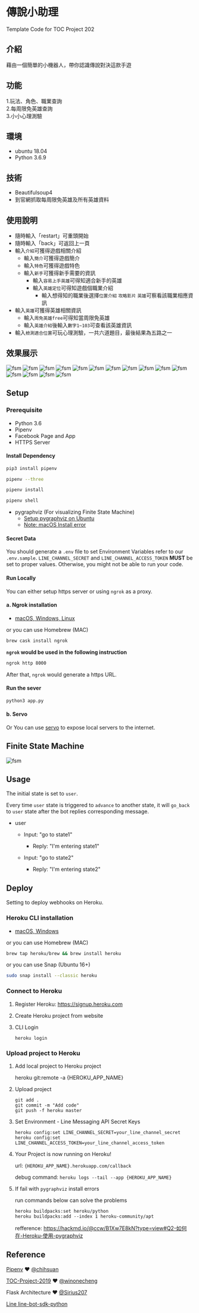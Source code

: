 # 傳說小助理

Template Code for TOC Project 202
## 介紹
藉由一個簡單的小機器人，帶你認識傳說對決這款手遊

## 功能
1.玩法、角色、職業查詢\
2.每周限免英雄查詢\
3.小小心理測驗

## 環境
* ubuntu 18.04
* Python 3.6.9

## 技術
* Beautifulsoup4
* 到官網抓取每周限免英雄及所有英雄資料 

## 使用說明
* 隨時輸入「restart」可重頭開始
* 隨時輸入「back」可返回上一頁
* 輸入`介紹`可獲得遊戲相關介紹
    * 輸入`簡介`可獲得遊戲簡介
	* 輸入`特色`可獲得遊戲特色
	* 輸入`新手`可獲得新手需要的資訊
		* 輸入`容易上手英雄`可得知適合新手的英雄
		* 輸入`英雄定位`可得知遊戲個職業介紹
			* 輸入想得知的職業後選擇`位置介紹` `攻略影片` `英雄`可察看該職業相應資訊
* 輸入`英雄`可獲得英雄相關資訊
	* 輸入`周免英雄free`可得知當周限免英雄
	* 輸入`英雄介紹`後輸入`數字1~103`可查看該英雄資訊
* 輸入`檢測適合位置`可玩心理測驗，一共六道題目，最後結果為五路之一  


## 效果展示
![fsm](./img/IMG_20220102_210233.jpg)
![fsm](./img/IMG_20220102_204616.jpg)
![fsm](./img/IMG_20220102_210307.jpg)
![fsm](./img/IMG_20220102_210332.jpg)
![fsm](./img/IMG_20220102_210358.jpg)
![fsm](./img/IMG_20220102_210417.jpg)
![fsm](./img/IMG_20220102_210439.jpg)
![fsm](./img/IMG_20220102_210458.jpg)
![fsm](./img/IMG_20220102_210512.jpg)
![fsm](./img/IMG_20220102_210531.jpg)
![fsm](./img/IMG_20220102_215932.jpg)
![fsm](./img/IMG_20220102_210706.jpg)
![fsm](./img/IMG_20220102_210725.jpg)
![fsm](./img/IMG_20220102_210908.jpg)
![fsm](./img/IMG_20220102_211506.jpg)


## Setup

### Prerequisite
* Python 3.6
* Pipenv
* Facebook Page and App
* HTTPS Server

#### Install Dependency
```sh
pip3 install pipenv

pipenv --three

pipenv install

pipenv shell
```

* pygraphviz (For visualizing Finite State Machine)
    * [Setup pygraphviz on Ubuntu](http://www.jianshu.com/p/a3da7ecc5303)
	* [Note: macOS Install error](https://github.com/pygraphviz/pygraphviz/issues/100)


#### Secret Data
You should generate a `.env` file to set Environment Variables refer to our `.env.sample`.
`LINE_CHANNEL_SECRET` and `LINE_CHANNEL_ACCESS_TOKEN` **MUST** be set to proper values.
Otherwise, you might not be able to run your code.

#### Run Locally
You can either setup https server or using `ngrok` as a proxy.

#### a. Ngrok installation
* [ macOS, Windows, Linux](https://ngrok.com/download)

or you can use Homebrew (MAC)
```sh
brew cask install ngrok
```

**`ngrok` would be used in the following instruction**

```sh
ngrok http 8000
```

After that, `ngrok` would generate a https URL.

#### Run the sever

```sh
python3 app.py
```

#### b. Servo

Or You can use [servo](http://serveo.net/) to expose local servers to the internet.


## Finite State Machine
![fsm](./img/fsm.png)

## Usage
The initial state is set to `user`.

Every time `user` state is triggered to `advance` to another state, it will `go_back` to `user` state after the bot replies corresponding message.

* user
	* Input: "go to state1"
		* Reply: "I'm entering state1"

	* Input: "go to state2"
		* Reply: "I'm entering state2"

## Deploy
Setting to deploy webhooks on Heroku.

### Heroku CLI installation

* [macOS, Windows](https://devcenter.heroku.com/articles/heroku-cli)

or you can use Homebrew (MAC)
```sh
brew tap heroku/brew && brew install heroku
```

or you can use Snap (Ubuntu 16+)
```sh
sudo snap install --classic heroku
```

### Connect to Heroku

1. Register Heroku: https://signup.heroku.com

2. Create Heroku project from website

3. CLI Login

	`heroku login`

### Upload project to Heroku

1. Add local project to Heroku project

	heroku git:remote -a {HEROKU_APP_NAME}

2. Upload project

	```
	git add .
	git commit -m "Add code"
	git push -f heroku master
	```

3. Set Environment - Line Messaging API Secret Keys

	```
	heroku config:set LINE_CHANNEL_SECRET=your_line_channel_secret
	heroku config:set LINE_CHANNEL_ACCESS_TOKEN=your_line_channel_access_token
	```

4. Your Project is now running on Heroku!

	url: `{HEROKU_APP_NAME}.herokuapp.com/callback`

	debug command: `heroku logs --tail --app {HEROKU_APP_NAME}`

5. If fail with `pygraphviz` install errors

	run commands below can solve the problems
	```
	heroku buildpacks:set heroku/python
	heroku buildpacks:add --index 1 heroku-community/apt
	```

	refference: https://hackmd.io/@ccw/B1Xw7E8kN?type=view#Q2-如何在-Heroku-使用-pygraphviz

## Reference
[Pipenv](https://medium.com/@chihsuan/pipenv-更簡單-更快速的-python-套件管理工具-135a47e504f4) ❤️ [@chihsuan](https://github.com/chihsuan)

[TOC-Project-2019](https://github.com/winonecheng/TOC-Project-2019) ❤️ [@winonecheng](https://github.com/winonecheng)

Flask Architecture ❤️ [@Sirius207](https://github.com/Sirius207)

[Line line-bot-sdk-python](https://github.com/line/line-bot-sdk-python/tree/master/examples/flask-echo)

